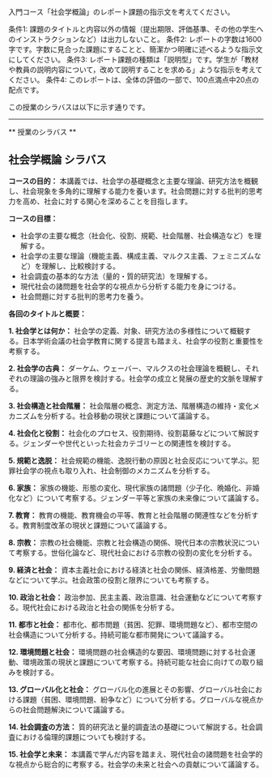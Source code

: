 入門コース「社会学概論」のレポート課題の指示文を考えてください。

条件1: 課題のタイトルと内容以外の情報（提出期限、評価基準、その他の学生へのインストラクションなど）は出力しないこと。
条件2: レポートの字数は1600字です。字数に見合った課題にすることと、簡潔かつ明確に述べるような指示文にしてください。
条件3: レポート課題の種類は「説明型」です。学生が「教材や教員の説明内容について，改めて説明することを求める」ような指示を考えてください。
条件4: このレポートは、全体の評価の一部で、100点満点中20点の配点です。

この授業のシラバスは以下に示す通りです。

---------------------------------------
** 授業のシラバス **
## 社会学概論 シラバス

**コースの目的：** 本講義では、社会学の基礎概念と主要な理論、研究方法を概観し、社会現象を多角的に理解する能力を養います。社会問題に対する批判的思考力を高め、社会に対する関心を深めることを目指します。

**コースの目標：**
* 社会学の主要な概念（社会化、役割、規範、社会階層、社会構造など）を理解する。
* 社会学の主要な理論（機能主義、構成主義、マルクス主義、フェミニズムなど）を理解し、比較検討する。
* 社会調査の基本的な方法（量的・質的研究法）を理解する。
* 現代社会の諸問題を社会学的な視点から分析する能力を身につける。
* 社会問題に対する批判的思考力を養う。


**各回のタイトルと概要：**

**1. 社会学とは何か：** 社会学の定義、対象、研究方法の多様性について概観する。日本学術会議の社会学教育に関する提言も踏まえ、社会学の役割と重要性を考察する。

**2. 社会学の古典：** ダーケム、ウェーバー、マルクスの社会理論を概観し、それぞれの理論の強みと限界を検討する。社会学の成立と発展の歴史的文脈を理解する。

**3. 社会構造と社会階層：** 社会階層の概念、測定方法、階層構造の維持・変化メカニズムを分析する。社会移動の現状と課題について議論する。

**4. 社会化と役割：** 社会化のプロセス、役割期待、役割葛藤などについて解説する。ジェンダーや世代といった社会カテゴリーとの関連性を検討する。

**5. 規範と逸脱：** 社会規範の機能、逸脱行動の原因と社会反応について学ぶ。犯罪社会学の視点も取り入れ、社会制御のメカニズムを分析する。

**6. 家族：** 家族の機能、形態の変化、現代家族の諸問題（少子化、晩婚化、非婚化など）について考察する。ジェンダー平等と家族の未来像について議論する。

**7. 教育：** 教育の機能、教育機会の平等、教育と社会階層の関連性などを分析する。教育制度改革の現状と課題について議論する。

**8. 宗教：** 宗教の社会機能、宗教と社会構造の関係、現代日本の宗教状況について考察する。世俗化論など、現代社会における宗教の役割の変化を分析する。

**9. 経済と社会：** 資本主義社会における経済と社会の関係、経済格差、労働問題などについて学ぶ。社会政策の役割と限界についても考察する。

**10. 政治と社会：** 政治参加、民主主義、政治意識、社会運動などについて考察する。現代社会における政治と社会の関係を分析する。

**11. 都市と社会：** 都市化、都市問題（貧困、犯罪、環境問題など）、都市空間の社会構造について分析する。持続可能な都市開発について議論する。

**12. 環境問題と社会：** 環境問題の社会構造的な要因、環境問題に対する社会運動、環境政策の現状と課題について考察する。持続可能な社会に向けての取り組みを検討する。

**13. グローバル化と社会：** グローバル化の進展とその影響、グローバル社会における課題（貧困、環境問題、紛争など）について分析する。グローバルな視点からの社会問題解決について議論する。

**14. 社会調査の方法：** 質的研究法と量的調査法の基礎について解説する。社会調査における倫理的課題についても検討する。

**15. 社会学と未来：** 本講義で学んだ内容を踏まえ、現代社会の諸問題を社会学的な視点から総合的に考察する。社会学の未来と社会への貢献について議論する。
